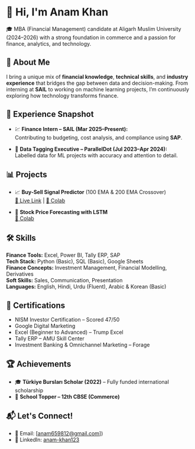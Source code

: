 # 👋 Hi, I'm Anam Khan

🎓 MBA (Financial Management) candidate at Aligarh Muslim University (2024–2026) with a strong foundation in commerce and a passion for finance, analytics, and technology.

## 🌟 About Me

I bring a unique mix of **financial knowledge**, **technical skills**, and **industry experience** that bridges the gap between data and decision-making. From interning at **SAIL** to working on machine learning projects, I’m continuously exploring how technology transforms finance.

## 💼 Experience Snapshot

- 💹 **Finance Intern – SAIL (Mar 2025–Present):**  
  Contributing to budgeting, cost analysis, and compliance using **SAP**.

- 🧠 **Data Tagging Executive – ParallelDot (Jul 2023–Apr 2024):**  
  Labelled data for ML projects with accuracy and attention to detail.

## 📊 Projects

- 📈 **Buy-Sell Signal Predictor** (100 EMA & 200 EMA Crossover)  
  [🔗 Live Link](https://signal-3.onrender.com/) | [📓 Colab](https://colab.research.google.com/drive/1ezCBf89wLq7iXK_y64ZLTgZs1NYWR24y?usp=sharing)

- 🔮 **Stock Price Forecasting with LSTM**  
  [📓 Colab](https://colab.research.google.com/drive/15bdvh3nVTPhqHlvy_0Noxh4q6_g2jD8j?usp=sharing)

## 🛠️ Skills

**Finance Tools:** Excel, Power BI, Tally ERP, SAP  
**Tech Stack:** Python (Basic), SQL (Basic), Google Sheets  
**Finance Concepts:** Investment Management, Financial Modelling, Derivatives  
**Soft Skills:** Sales, Communication, Presentation  
**Languages:** English, Hindi, Urdu (Fluent), Arabic & Korean (Basic)

## 📜 Certifications

- NISM Investor Certification – Scored 47/50  
- Google Digital Marketing  
- Excel (Beginner to Advanced) – Trump Excel  
- Tally ERP – AMU Skill Center  
- Investment Banking & Omnichannel Marketing – Forage  

## 🏆 Achievements

- 🎓 **Türkiye Bursları Scholar (2022)** – Fully funded international scholarship  
- 🥇 **School Topper – 12th CBSE (Commerce)**  

## 📬 Let's Connect!

- 📧 Email: [anam659812@gmail.com])  
- 💼 LinkedIn: [anam-khan123](https://www.linkedin.com/in/anam-khan123/)  





